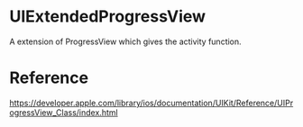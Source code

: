 UIExtendedProgressView
======================

A extension of ProgressView which gives the activity function.

Reference
=========

https://developer.apple.com/library/ios/documentation/UIKit/Reference/UIProgressView_Class/index.html
